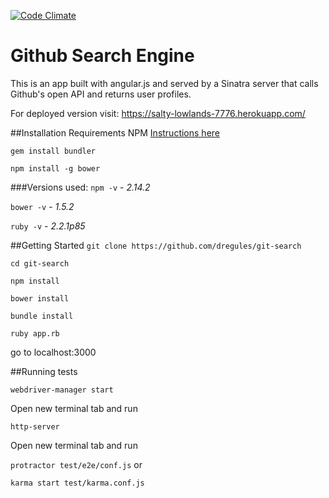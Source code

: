 [![Code Climate](https://codeclimate.com/github/dregules/git-search/badges/gpa.svg)](https://codeclimate.com/github/dregules/git-search)

# Github Search Engine
This is an app built with angular.js and served by a Sinatra server that calls Github's open API and returns user profiles.

For deployed version visit:  https://salty-lowlands-7776.herokuapp.com/


##Installation Requirements
NPM [Instructions here](http://blog.teamtreehouse.com/install-node-js-npm-mac)

`gem install bundler`

`npm install -g bower`

###Versions used:
`npm -v` -  *2.14.2*

`bower -v` - *1.5.2*

`ruby -v` - *2.2.1p85*

##Getting Started
`git clone https://github.com/dregules/git-search`

`cd git-search`

`npm install`

`bower install`

`bundle install`

`ruby app.rb`

go to localhost:3000

##Running tests

`webdriver-manager start`

Open new terminal tab and run

`http-server`

Open new terminal tab and run

`protractor test/e2e/conf.js` or

`karma start test/karma.conf.js`
